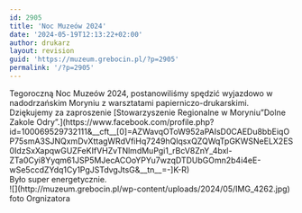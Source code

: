 ```yaml
---
id: 2905
title: 'Noc Muzeów 2024'
date: '2024-05-19T12:13:22+02:00'
author: drukarz
layout: revision
guid: 'https://muzeum.grebocin.pl/?p=2905'
permalink: '/?p=2905'
---
```


<div class="xdj266r x11i5rnm xat24cr x1mh8g0r x1vvkbs x126k92a"><div dir="auto">Tegoroczną Noc Muzeów 2024, postanowiliśmy spędzić wyjazdowo w nadodrzańskim Moryniu z warsztatami papierniczo-drukarskimi. Dziękujemy za zaproszenie <span class="html-span xdj266r x11i5rnm xat24cr x1mh8g0r xexx8yu x4uap5 x18d9i69 xkhd6sd x1hl2dhg x16tdsg8 x1vvkbs">[<span class="xt0psk2">Stowarzyszenie Regionalne w Moryniu”Dolne Zakole Odry”.</span>](https://www.facebook.com/profile.php?id=100069529732111&__cft__[0]=AZWavqOToW952aPAIsD0CAEDu8bbEiqOP75smA3SJNQxmDvXttagWRdVfiHq7249hQlqsxQZQWqTpGKWSNeELX2ES0IdzSxXapqwGUZFeKIfVHZvTNlmdMuPgi1_rBcV8ZnY_4bxl-ZTa0Cyi8Yyqm61JSP5MJecACOoYPYu7wzqDTDUbGOmn2b4i4eE-wSe5ccdZYdq1Cy1PgJSTdvgJtsG&__tn__=-]K-R)</span></div><div dir="auto">Było super energetycznie.</div><div dir="auto">![](http://muzeum.grebocin.pl/wp-content/uploads/2024/05/IMG_4262.jpg)</div></div><div dir="auto">foto Orgnizatora</div>